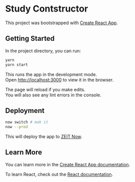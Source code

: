 # Study Contstructor

This project was bootstrapped with [Create React App](https://github.com/facebook/create-react-app).

## Getting Started

In the project directory, you can run:

```bash
yarn
yarn start
```

This runs the app in the development mode.<br />
Open [http://localhost:3000](http://localhost:3000) to view it in the browser.

The page will reload if you make edits.<br />
You will also see any lint errors in the console.

## Deployment

```bash
now switch # mak it
now --prod
```

This will deploy the app to [ZEIT Now](https://create-react-app.dev/docs/deployment/#zeit-now).

## Learn More

You can learn more in the [Create React App documentation](https://facebook.github.io/create-react-app/docs/getting-started).

To learn React, check out the [React documentation](https://reactjs.org/).
